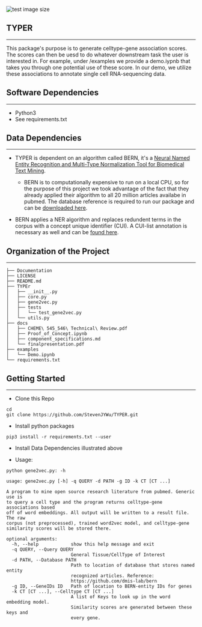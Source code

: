 ![test image size](https://images-na.ssl-images-amazon.com/images/I/71JDzraloRL._AC_SY355_.jpg)
## TYPER 

---
This package's purpose is to generate celltype-gene association scores. The scores can then be uesd to do whatever downstream task the user is interested in. For example, under /examples we provide a demo.iypnb that takes you through one potential use of these score. In our demo, we utilize these associations to annotate single cell RNA-sequencing data. 


## Software Dependencies
---

* Python3
* See requirements.txt

## Data Dependencies 
---

* TYPER is dependent on an algorithm called BERN, it's a [Neural Named Entity Recognition and Multi-Type Normalization Tool for Biomedical Text Mining](https://bern.korea.ac.kr/). 
    
    * BERN is to computationally expensive to run on a local CPU, so for the purpose of this project we took advantage of the fact that they already applied their algorithm to all 20 million articles availabe in pubmed. The database reference is required to run our package and can be [downloaded here](https://drive.google.com/open?id=14YrlOGd1NdDn0XD-Yat4bbq3lRv1EyqR).
    
* BERN applies a NER algorithm and replaces redundent terms in the corpus with a concept unique identifier (CUI). A CUI-list annotation is necessary as well and can be [found here](https://drive.google.com/open?id=1KgJPBYB8D4_hN7wbiu0XOOM-lQdV8EgP).


## Organization of the Project
---

```
├── Documentation
├── LICENSE
├── README.md
├── TYPEr
│   ├── __init__.py
│   ├── core.py
│   ├── gene2vec.py
│   ├── tests
│   │   └── test_gene2vec.py
│   └── utils.py
├── docs
│   ├── CHEME\ 545_546\ Technical\ Review.pdf
│   ├── Proof_of_Concept.ipynb
│   ├── component_specifications.md
│   └── finalpresentation.pdf
├── examples
│   └── Demo.ipynb
└── requirements.txt

```

## Getting Started
----

* Clone this Repo
```
cd
git clone https://github.com/StevenJYWu/TYPER.git
```

* Install python packages
```
pip3 install -r requirements.txt --user
```

* Install Data Dependencies illustrated above

* Usage:

`python gene2vec.py: -h`

```
usage: gene2vec.py [-h] -q QUERY -d PATH -g ID -k CT [CT ...]

A program to mine open source research literature from pubmed. Generic use is
to query a cell type and the program returns celltype-gene associations based
off of word embeddings. All output will be written to a result file. The raw
corpus (not preprocessed), trained word2vec model, and celltype-gene
similarity scores will be stored there.

optional arguments:
  -h, --help            show this help message and exit
  -q QUERY, --Query QUERY
                        General Tissue/CellType of Interest
  -d PATH, --Database PATH
                        Path to location of database that stores named entity
                        recognized articles. Reference:
                        https://github.com/dmis-lab/bern
  -g ID, --GeneIDs ID   Path of location to BERN-entity IDs for genes
  -k CT [CT ...], --Celltype CT [CT ...]
                        A list of Keys to look up in the word embedding model.
                        Similarity scores are generated between these keys and
                        every gene.
                        
```
